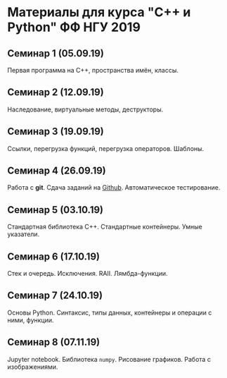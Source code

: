 # Материалы для курса "С++ и Python" ФФ НГУ 2019

## Семинар 1 (05.09.19)

Первая программа на C++, пространства имён, классы.

## Семинар 2 (12.09.19)

Наследование, виртуальные методы, деструкторы.

## Семинар 3 (19.09.19)

Ссылки, перегрузка функций, перегрузка операторов. Шаблоны.

## Семинар 4 (26.09.19)

Работа с **git**. Сдача заданий на [Github](https://github.com/). Автоматическое тестирование.

## Семинар 5 (03.10.19)

Стандартная библиотека C++. Стандартные контейнеры. Умные указатели.

## Семинар 6 (17.10.19)

Стек и очередь. Исключения. RAII. Лямбда-функции.

## Семинар 7 (24.10.19)

Основы Python. Синтаксис, типы данных, контейнеры и операции с ними, функции.

## Семинар 8 (07.11.19)

Jupyter notebook. Библиотека `numpy`. Рисование графиков. Работа с изображениями.

